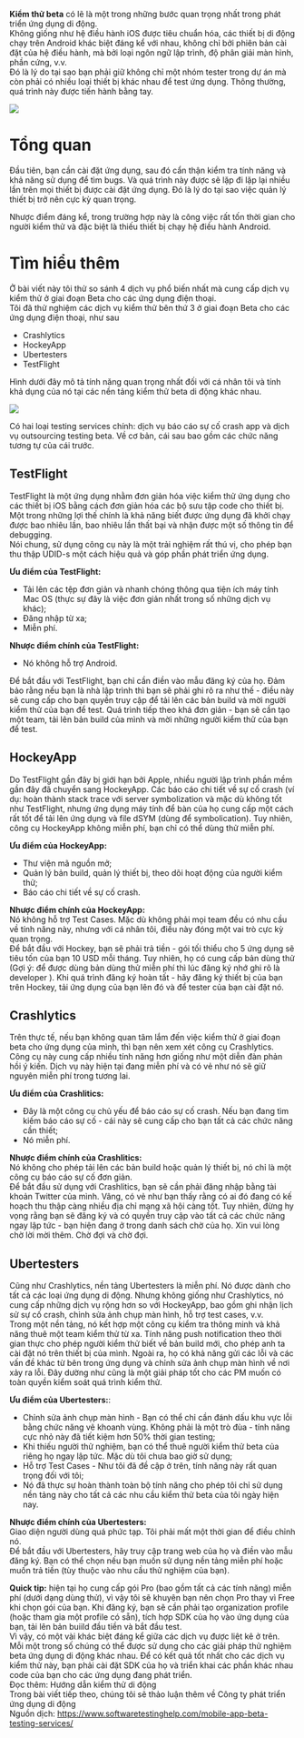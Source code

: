**Kiểm thử beta** có lẽ là một trong những bước quan trọng nhất trong phát triển ứng dụng di động.<br>
Không giống như hệ điều hành iOS được tiêu chuẩn hóa, các thiết bị di động chạy trên Android khác biệt đáng kể với nhau, không chỉ bởi phiên bản cài đặt của hệ điều hành, mà bởi loại ngôn ngữ lập trình, độ phân giải màn hình, phần cứng, v.v.<br>
Đó là lý do tại sao bạn phải giữ không chỉ một nhóm tester trong dự án mà còn phải có nhiều loại thiết bị khác nhau để test ứng dụng. Thông thường, quá trình này được tiến hành bằng tay.<br>

![](https://images.viblo.asia/50b939c2-1f9b-4d45-ba4d-0ffad26c4601.jpg)<br>

# Tổng quan

Đầu tiên, bạn cần cài đặt ứng dụng, sau đó cẩn thận kiểm tra tính năng và khả năng sử dụng để tìm bugs. Và quá trình này được sẽ lặp đi lặp lại nhiều lần trên mọi thiết bị được cài đặt ứng dụng. Đó là lý do tại sao việc quản lý thiết bị trở nên cực kỳ quan trọng.<br>

Nhược điểm đáng kể, trong trường hợp này là công việc rất tốn thời gian cho người kiểm thử và đặc biệt là thiếu thiết bị chạy hệ điều hành Android.
# Tìm hiểu thêm
Ở bài viết này tôi thử so sánh 4 dịch vụ phổ biến nhất mà cung cấp dịch vụ kiểm thử ở giai đoạn Beta cho các ứng dụng điện thoại. <br>
Tôi đã thử nghiệm các dịch vụ kiểm thử bên thứ 3 ở giai đoạn Beta cho các ứng dụng điện thoại, như sau <br>
- Crashlytics<br>
- HockeyApp<br>
- Ubertesters<br>
- TestFlight<br>

Hình dưới đây mô tả tính năng quan trọng nhất đối với cá nhân tôi và tính khả dụng của nó tại các nền tảng kiểm thử beta di động khác nhau.<br>

![](https://images.viblo.asia/374943c7-e862-47e1-8507-7dfc403ff677.jpg)<br>

Có hai loại testing services chính: dịch vụ báo cáo sự cố crash app và dịch vụ outsourcing testing beta. Về cơ bản, cái sau bao gồm các chức năng tương tự của cái trước.<br>

## TestFlight
TestFlight là một ứng dụng nhằm đơn giản hóa việc kiểm thử ứng dụng cho các thiết bị iOS bằng cách đơn giản hóa các bộ sưu tập code cho thiết bị. Một trong những lợi thế chính là khả năng biết được ứng dụng đã khởi chạy được bao nhiêu lần, bao nhiêu lần thất bại và nhận được một số thông tin để debugging.<br>
Nói chung, sử dụng công cụ này là một trải nghiệm rất thú vị, cho phép bạn thu thập UDID-s một cách hiệu quả và góp phần phát triển ứng dụng.<br>

**Ưu điểm của TestFlight:**<br>
* Tải lên các tệp đơn giản và nhanh chóng thông qua tiện ích máy tính Mac OS (thực sự đây là việc đơn giản nhất trong số những dịch vụ khác);<br>
* Đăng nhập từ xa;<br>
* Miễn phí.<br>

**Nhược điểm chính của TestFlight:**<br>
* Nó không hỗ trợ Android.<br>

Để bắt đầu với TestFlight, bạn chỉ cần điền vào mẫu đăng ký của họ. Đảm bảo rằng nếu bạn là nhà lập trình thì bạn sẽ phải ghi rõ ra như thế - điều này sẽ cung cấp cho bạn quyền truy cập để tải lên các bản build và mời người kiểm thử của bạn để test. Quá trình tiếp theo khá đơn giản - bạn sẽ cần tạo một team, tải lên bản build của mình và mời những người kiểm thử của bạn để test.<br>

## HockeyApp
Do TestFlight gần đây bị giới hạn bởi Apple, nhiều người lập trình phần mềm gần đây đã chuyển sang HockeyApp. Các báo cáo chi tiết về sự cố crash (ví dụ: hoàn thành stack trace với server symbolization và mặc dù không tốt như TestFlight, nhưng ứng dụng máy tính để bàn của họ cung cấp một cách rất tốt để tải lên ứng dụng và file dSYM (dùng để symbolication). Tuy nhiên, công cụ HockeyApp không miễn phí, bạn chỉ có thể dùng thử miễn phí.<br>

**Ưu điểm của HockeyApp:**<br>
* Thư viện mã nguồn mở;<br>
* Quản lý bản build, quản lý thiết bị, theo dõi hoạt động của người kiểm thử;<br>
* Báo cáo chi tiết về sự cố crash.<br>

**Nhược điểm chính của HockeyApp:**<br>
Nó không hỗ trợ Test Cases. Mặc dù không phải mọi team đều có nhu cầu về tính năng này, nhưng với cá nhân tôi, điều này đóng một vai trò cực kỳ quan trọng.<br>
Để bắt đầu với Hockey, bạn sẽ phải trả tiền - gói tối thiểu cho 5 ứng dụng sẽ tiêu tốn của bạn 10 USD mỗi tháng. Tuy nhiên, họ có cung cấp bản dùng thử (Gợi ý: để được dùng bản dùng thử miễn phí thì lúc đăng ký nhớ ghi rõ là developer ). Khi quá trình đăng ký hoàn tất - hãy đăng ký thiết bị của bạn trên Hockey, tải ứng dụng của bạn lên đó và để tester của bạn cài đặt nó.<br>

## Crashlytics
Trên thực tế, nếu bạn không quan tâm lắm đến việc kiểm thử ở giai đoạn beta cho ứng dụng của mình, thì bạn nên xem xét công cụ Crashlytics. Công cụ này cung cấp nhiều tính năng hơn giống như một diễn đàn phản hồi ý kiến. Dịch vụ này hiện tại đang miễn phí và có vẻ như nó sẽ giữ nguyên miễn phí trong tương lai.<br>

**Ưu điểm của Crashlitics:**<br>
* Đây là một công cụ chủ yếu để báo cáo sự cố crash. Nếu bạn đang tìm kiếm báo cáo sự cố - cái này sẽ cung cấp cho bạn tất cả các chức năng cần thiết;<br>
* Nó miễn phí.<br>

**Nhược điểm chính của Crashlitics:**<br>
Nó không cho phép tải lên các bản build hoặc quản lý thiết bị, nó chỉ là một công cụ báo cáo sự cố đơn giản.<br>
Để bắt đầu sử dụng với Crashlitics, bạn sẽ cần phải đăng nhập bằng tài khoản Twitter của mình. Vâng, có vẻ như bạn thấy rằng có ai đó đang có kế hoạch thu thập càng nhiều địa chỉ mạng xã hội càng tốt. Tuy nhiên, đừng hy vọng rằng bạn sẽ đăng ký và có quyền truy cập vào tất cả các chức năng ngay lập tức - bạn hiện đang ở trong danh sách chờ của họ. Xin vui lòng chờ lời mời thêm. Chờ đợi và chờ đợi.<br>

## Ubertesters
Cũng như Crashlytics, nền tảng Ubertesters là miễn phí. Nó được dành cho tất cả các loại ứng dụng di động. Nhưng không giống như Crashlytics, nó cung cấp những dịch vụ rộng hơn so với HockeyApp, bao gồm ghi nhận lịch sử sự cố crash, chỉnh sửa ảnh chụp màn hình, hỗ trợ test cases, v.v.<br>
Trong một nền tảng, nó kết hợp một công cụ kiểm tra thông minh và khả năng thuê một team kiểm thử từ xa. Tính năng push notification theo thời gian thực cho phép người kiểm thử biết về bản build mới, cho phép anh ta cài đặt nó trên thiết bị của mình. Ngoài ra, họ có khả năng gửi các lỗi và các vấn đề khác từ bên trong ứng dụng và chỉnh sửa ảnh chụp màn hình về nơi xảy ra lỗi. Đây dường như cũng là một giải pháp tốt cho các PM muốn có toàn quyền kiểm soát quá trình kiểm thử.<br>

**Ưu điểm của Ubertesters:**:<br>
* Chỉnh sửa ảnh chụp màn hình - Bạn có thể chỉ cần đánh dấu khu vực lỗi bằng chức năng vẽ khoanh vùng. Không phải là một trò đùa - tính năng cực nhỏ này đã tiết kiệm hơn 50% thời gian testing;<br>
* Khi thiếu người thử nghiệm, bạn có thể thuê người kiểm thử beta của riêng họ ngay lập tức. Mặc dù tôi chưa bao giờ sử dụng;<br>
* Hỗ trợ Test Cases - Như tôi đã đề cập ở trên, tính năng này rất quan trọng đối với tôi;<br>
* Nó đã thực sự hoàn thành toàn bộ tính năng cho phép tôi chỉ sử dụng nền tảng này cho tất cả các nhu cầu kiểm thử beta của tôi ngày hiện nay.<br>

**Nhược điểm chính của Ubertesters:**<br>
Giao diện người dùng quá phức tạp. Tôi phải mất một thời gian để điều chỉnh nó.<br>
Để bắt đầu với Ubertesters, hãy truy cập trang web của họ và điền vào mẫu đăng ký. Bạn có thể chọn nếu bạn muốn sử dụng nền tảng miễn phí hoặc muốn trả tiền (tùy thuộc vào nhu cầu thử nghiệm của bạn).<br>

**Quick tip:** hiện tại họ cung cấp gói Pro (bao gồm tất cả các tính năng) miễn phí (dưới dạng dùng thử), vì vậy tôi sẽ khuyên bạn nên chọn Pro thay vì Free khi chọn gói của bạn. Khi đăng ký, bạn sẽ cần phải tạo organization profile (hoặc tham gia một profile có sẵn), tích hợp SDK của họ vào ứng dụng của bạn, tải lên bản buiild đầu tiền và bắt đầu test.<br>
Vì vậy, có một vài khác biệt đáng kể giữa các dịch vụ được liệt kê ở trên. Mỗi một trong số chúng có thể được sử dụng cho các giải pháp thử nghiệm beta ứng dụng di động khác nhau. Để có kết quả tốt nhất cho các dịch vụ kiểm thử này, bạn phải cài đặt SDK của họ và triển khai các phần khác nhau code của bạn cho các ứng dụng đang phát triển.<br>
Đọc thêm: Hướng dẫn kiểm thử di động<br>
Trong bài viết tiếp theo, chúng tôi sẽ thảo luận thêm về Công ty phát triển ứng dụng di động<br>
Nguồn dịch: https://www.softwaretestinghelp.com/mobile-app-beta-testing-services/